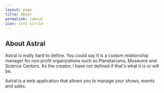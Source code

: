 ```yaml
---
layout: page
title: About
permalink: /about
icon: info circle
---
```


## About Astral

Astral is really hard to define. You could say it is a custom relationship manager for non profit organizations such as Planetariums, Museums and Science Centers. As the creator, I have not defined if that's what it is or will be.

Astral is a web application that allows you to manage your shows, events and sales.
